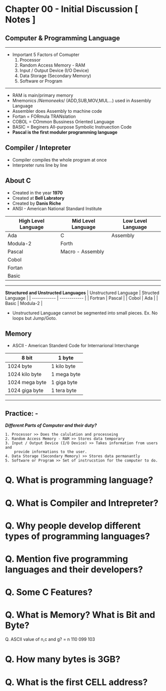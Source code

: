 # Chapter 00 - Initial Discussion [ Notes ]
##  Computer & Programming Language
****

-  Important 5 Factors of Comupter
    1. Processor
    2. Random Access Memory - RAM
    3. Input / Output Device (I/O Device)
    4. Data Storage (Secondary Memory)
    5. Software or Program
---
- RAM is main/primary memory
- Mnemonics /*Nemoneeks*/ (ADD,SUB,MOV,MUL...) used in Assembly Language
- Assembler does Assembly to machine code
- Fortan = FORmula TRANslation
- COBOL = COmmon Bussiness Oriented Language
- BASIC = Beginers All-purpose Symbolic Instruection Code
- **Pascal is the first moduler programming language**
## Compiler / Intepreter

- Compiler compiles the whole program at once
- Interpreter runs line by line

## About C

- Created in the year **1970**
- Created at **Bell Labratory**
- Created by **Danis Riche**
- ANSI - American National Standard Institute

| **High Level Language** | **Mid Level Language** | **Low Level Language** |
| ----------- | ----------- | -------- |
| Ada | C | Assembly
| Modula-2  | Forth |
| Pascal | Macro - Assembly
| Cobol |
| Fortan |
| Basic |
----
**Structured and Unstructed Languages**
| Unstructured Language | Structed Language |
| ------------ | ------------ |
| Fortran | Pascal |
| Cobol | Ada |
| Basic | Modula-2 |

- Unstructured Language cannot be segmented into small pieces. Ex. No loops but Jump/Goto.

## Memory

- ASCII - American Standerd Code for Internarional Interchange

| 8 bit | 1 byte |
| ------------ | ------------ |
| 1024 byte | 1 kilo byte |
| 1024 kilo byte | 1 mega byte |
| 1024 mega byte | 1 giga byte |
| 1024 giga byte | 1 tera byte

----
## Practice: -

***Different Parts of Computer and their duty?***
```
1. Processor >> Does the calulation and processeing
2. Random Access Memory - RAM >> Stores data temporary
3. Input / Output Device (I/O Device) >> Takes information from users and
    provide informations to the user.
4. Data Storage (Secondary Memory) >> Stores data permanantly
5. Software or Program >> Set of instrucstion for the computer to do.
```

Q. What is programming language?
=
Q. What is Compiler and Intrepreter?
=
Q. Why people develop different types of programming languages?
=
Q. Mention five programming languages and their developers?
=
Q. Some C Features?
=
Q. What is Memory? What is Bit and Byte?
=
Q. ASCII value of n,c and g?
= n 110 099 103

Q. How many bytes is 3GB?
=
Q. What is the first CELL address?
=
